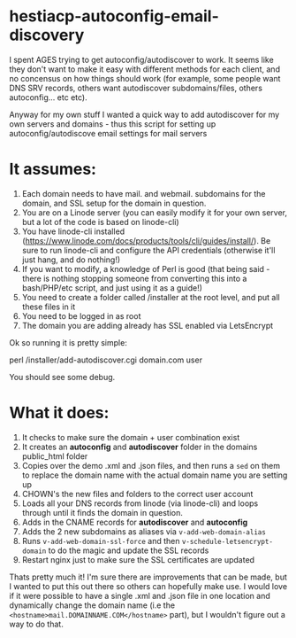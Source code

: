 # hestiacp-autoconfig-email-discovery

I spent AGES trying to get autoconfig/autodiscover to work. It seems like they don't want to make it easy with different methods for each client, and no concensus on how things should work (for example, some people want DNS SRV records, others want autodiscover subdomains/files, others autoconfig... etc etc).

Anyway for my own stuff I wanted a quick way to add autodiscover for my own servers and domains - thus this script for setting up autoconfig/autodiscove email settings for mail servers

# It assumes:

1) Each domain needs to have mail. and webmail. subdomains for the domain, and SSL setup for the domain in question.
2) You are on a Linode server (you can easily modify it for your own server, but a lot of the code is based on linode-cli)
3) You have linode-cli installed (https://www.linode.com/docs/products/tools/cli/guides/install/). Be sure to run linode-cli and configure the API credentials (otherwise it'll just hang, and do nothing!)
4) If you want to modify, a knowledge of Perl is good (that being said - there is nothing stopping someone from converting this into a bash/PHP/etc script, and just using it as a guide!)
5) You need to create a folder called /installer at the root level, and put all these files in it
6) You need to be logged in as root
7) The domain you are adding already has SSL enabled via LetsEncrypt 

Ok so running it is pretty simple:

perl /installer/add-autodiscover.cgi domain.com user

You should see some debug. 

# What it does:

1) It checks to make sure the domain + user combination exist
2) It creates an **autoconfig** and **autodiscover** folder in the domains public_html folder
3) Copies over the demo .xml and .json files, and then runs a `sed` on them to replace the domain name with the actual domain name you are setting up
4) CHOWN's the new files and folders to the correct user account
5) Loads all your DNS records from linode (via linode-cli) and loops through until it finds the domain in question.
6) Adds in the CNAME records for **autodiscover** and **autoconfig**
7) Adds the 2 new subdomains as aliases via `v-add-web-domain-alias`
8) Runs `v-add-web-domain-ssl-force` and then `v-schedule-letsencrypt-domain` to do the magic and update the SSL records 
9) Restart nginx just to make sure the SSL certificates are updated

Thats pretty much it! I'm sure there are improvements that can be made, but I wanted to put this out there so others can hopefully make use. I would love if it were possible to have a single .xml and .json file in one location and dynamically change the domain name (i.e the `<hostname>mail.DOMAINNAME.COM</hostname>` part), but I wouldn't figure out a way to do that.

